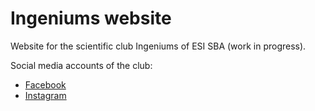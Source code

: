 # Ingeniums website

 Website for the scientific club Ingeniums of ESI SBA (work in progress).

Social media accounts of the club:

- [Facebook](https://web.facebook.com/ingeniums)
- [Instagram](https://www.instagram.com/ingeniums22/)
